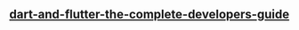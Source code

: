 ## [dart-and-flutter-the-complete-developers-guide](https://www.udemy.com/dart-and-flutter-the-complete-developers-guide/)
